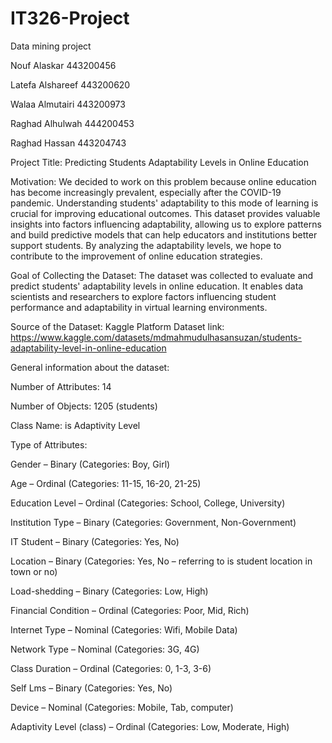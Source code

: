 # IT326-Project
Data mining project

Nouf Alaskar 443200456

Latefa Alshareef 443200620

Walaa Almutairi 443200973

Raghad Alhulwah 444200453

Raghad Hassan 443204743

Project Title: Predicting Students Adaptability Levels in Online Education

Motivation: We decided to work on this problem because online education has become increasingly prevalent, especially after the COVID-19 pandemic. Understanding students' adaptability to this mode of learning is crucial for improving educational outcomes. This dataset provides valuable insights into factors influencing adaptability, allowing us to explore patterns and build predictive models that can help educators and institutions better support students. By analyzing the adaptability levels, we hope to contribute to the improvement of online education strategies.

Goal of Collecting the Dataset: The dataset was collected to evaluate and predict students' adaptability levels in online education. It enables data scientists and researchers to explore factors influencing student performance and adaptability in virtual learning environments.

Source of the Dataset: Kaggle Platform
Dataset link: https://www.kaggle.com/datasets/mdmahmudulhasansuzan/students-adaptability-level-in-online-education

General information about the dataset:

Number of Attributes: 14

Number of Objects: 1205 (students)

Class Name: is Adaptivity Level

Type of Attributes:

Gender – Binary
(Categories: Boy, Girl)

Age – Ordinal
(Categories: 11-15, 16-20, 21-25)

Education Level – Ordinal
(Categories: School, College, University)

Institution Type – Binary
(Categories: Government, Non-Government)

IT Student – Binary
(Categories: Yes, No)

Location – Binary
(Categories: Yes, No – referring to is student location in town or no)

Load-shedding – Binary
(Categories: Low, High)

Financial Condition – Ordinal
(Categories: Poor, Mid, Rich)

Internet Type – Nominal
(Categories: Wifi, Mobile Data)

Network Type – Nominal
(Categories: 3G, 4G)

Class Duration – Ordinal
(Categories: 0, 1-3, 3-6)

Self Lms – Binary
(Categories: Yes, No)

Device – Nominal
(Categories: Mobile, Tab, computer)

Adaptivity Level (class) – Ordinal
(Categories: Low, Moderate, High)
